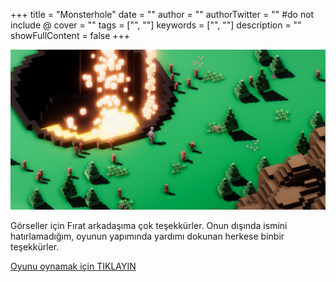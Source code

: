 ﻿+++
title = "Monsterhole"
date = ""
author = ""
authorTwitter = "" #do not include @
cover = ""
tags = ["", ""]
keywords = ["", ""]
description = ""
showFullContent = false
+++


[![Monsterhole](/images/monstorhole-thumb.png)](https://gamejolt.com/games/moonsterhole/383002)

Görseller için Fırat arkadaşıma çok teşekkürler. Onun dışında ismini hatırlamadığım, oyunun yapımında yardımı dokunan herkese binbir teşekkürler.

[Oyunu oynamak için TIKLAYIN](https://gamejolt.com/games/moonsterhole/383002)

